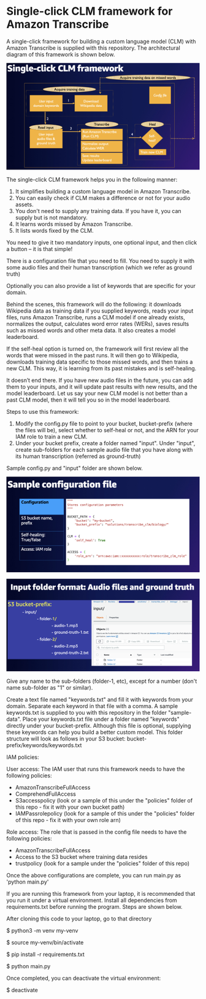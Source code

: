 # Single-click CLM framework for Amazon Transcribe
A single-click framework for building a custom language model (CLM) with Amazon Transcribe is supplied with this repository. The architectural diagram of this framework is shown below.

![Archiecture](/images/architecture.png)

The single-click CLM framework helps you in the following manner:

1. It simplifies building a custom language model in Amazon Transcribe.
2. You can easily check if CLM makes a difference or not for your audio assets.
3. You don't need to supply any training data. If you have it, you can supply but is not mandatory.
4. It learns words missed by Amazon Transcribe.
5. It lists words fixed by the CLM.

You need to give it two mandatory inputs, one optional input, and then click a button – it is that simple!

There is a configuration file that you need to fill. You need to supply it with some audio files and their human transcription (which we refer as ground truth)

Optionally you can also provide a list of keywords that are specific for your domain.

Behind the scenes, this framework will do the following: it downloads Wikipedia data as training data if you supplied keywords, reads your input files, runs Amazon Transcribe, runs a CLM model if one already exists, normalizes the output, calculates word error rates (WERs), saves results such as missed words and other meta data. It also creates a model leaderboard.

If the self-heal option is turned on, the framework will first review all the words that were missed in the past runs. It will then go to Wikipedia, downloads training data specific to those missed words, and then trains a new CLM. This way, it is learning from its past mistakes and is self-healing.

It doesn’t end there. If you have new audio files in the future, you can add them to your inputs, and it will update past results with new results, and the model leaderboard. Let us say your new CLM model is not better than a past CLM model, then it will tell you so in the model leaderboard.

Steps to use this framework:

1. Modify the config.py file to point to your bucket, bucket-prefix (where the files will be), select whether to self-heal or not, and the ARN for your IAM role to train a new CLM.
2. Under your bucket prefix, create a folder named "input". Under "input", create sub-folders for each sample audio file that you have along with its human transcription (referred as ground-truth)

Sample config.py and "input" folder are shown below.

![Sample config file](/images/sample-config.png)

![Sample input folder](/images/sample-input.png)

Give any name to the sub-folders (folder-1, etc), except for a number (don't name sub-folder as "1" or similar).

Create a text file named "keywords.txt" and fill it with keywords from your domain. Separate each keyword in that file with a comma. A sample keywords.txt is supplied to you with this repository in the folder "sample-data". Place your keywords.txt file under a folder named "keywords" directly under your bucket-prefix. Although this file is optional, supplying these keywords can help you build a better custom model. This folder structure will look as follows in your S3 bucket: bucket-prefix/keywords/keywords.txt

IAM policies:

User access:
The IAM user that runs this framework needs to have the following policies:
- AmazonTranscribeFullAccess
- ComprehendFullAccess
- S3accesspolicy (look or a sample of this under the "policies" folder of this repo - fix it with your own bucket path)
- IAMPassrolepolicy (look for a sample of this under the "policies" folder of this repo - fix it with your own role arn)

Role access:
The role that is passed in the config file needs to have the following policies:
- AmazonTranscribeFullAccess
- Access to the S3 bucket where training data resides
- trustpolicy (look for a sample under the "policies" folder of this repo)

Once the above configurations are complete, you can run main.py as 'python main.py'

If you are running this framework from your laptop, it is recommended that you run it under a virtual environment. Install all dependencies from requirements.txt before running the program. Steps are shown below.

After cloning this code to your laptop, go to that directory

$ python3 -m venv my-venv

$ source my-venv/bin/activate

$ pip install -r requirements.txt

$ python main.py

Once completed, you can deactivate the virtual environment:

$ deactivate

